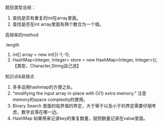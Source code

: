 题目类型总结：

1. 查找是否有重复的int在array里面。
2. 查找是否在int array里面有两个数合为一个值。

高频率的method

.length
1. int[] array = new int[]{-1,-1};
2. HashMap<Integer, Integer> store = new HashMap<Integer, Integer>(); 【类型，Character,String自己选】

知识点&易错点

1. 多多运用hashmap的方便之处。
2. “modifying the input array in-place with O(1) extra memory.” 注意memory的space complexity的使用。
3. Binary Search 里面的临界值的界定，大于等于以及小于的界定需要仔细考虑，数字会落在哪一边。
3. HashMap 如果用来记录key的重复数量，就把数量记录在value里面。
